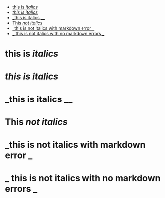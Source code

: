 <!-- MarkdownTOC autolink="true" -->

- [this is _italics_](#this-is-_italics_)
- [_this is italics_](#_this-is-italics_)
- [_this is italics __](#_this-is-italics-__)
- [This _not italics_](#this-_not-italics_)
- [_this is not italics with markdown error _](#_this-is-not-italics-with-markdown-error-_)
- [_ this is not italics with no markdown errors _](#_-this-is-not-italics-with-no-markdown-errors-_)

<!-- /MarkdownTOC -->

# this is _italics_

# _this is italics_

# _this is italics __

# This _not italics_

# _this is not italics with markdown error _

# _ this is not italics with no markdown errors _

